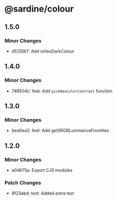 # @sardine/colour

## 1.5.0

### Minor Changes

- d513567: Add isHexDarkColour

## 1.4.0

### Minor Changes

- 748504c: feat: Add `pickHexColorContrast` function

## 1.3.0

### Minor Changes

- bea0ea2: feat: Add getSRGBLuminanceFromHex

## 1.2.0

### Minor Changes

- a0d675a: Export CJS modules

### Patch Changes

- 8f23abd: test: Added extra test
